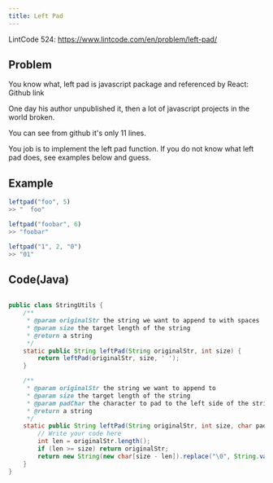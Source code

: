 ```yaml
---
title: Left Pad
---
```



LintCode 524: https://www.lintcode.com/en/problem/left-pad/

Problem
-------



You know what, left pad is javascript package and referenced by React:
Github link

One day his author unpublished it, then a lot of javascript projects in the world broken.

You can see from github it's only 11 lines.

You job is to implement the left pad function. If you do not know what left pad does, see examples below and guess.

Example
-------

```javascript
leftpad("foo", 5)
>> "  foo"

leftpad("foobar", 6)
>> "foobar"

leftpad("1", 2, "0")
>> "01"
```




Code(Java)
----------

```java

public class StringUtils {
    /**
     * @param originalStr the string we want to append to with spaces
     * @param size the target length of the string
     * @return a string
     */
    static public String leftPad(String originalStr, int size) {
        return leftPad(originalStr, size, ' ');
    }

    /**
     * @param originalStr the string we want to append to
     * @param size the target length of the string
     * @param padChar the character to pad to the left side of the string
     * @return a string
     */
    static public String leftPad(String originalStr, int size, char padChar) {
        // Write your code here
        int len = originalStr.length();
        if (len >= size) return originalStr;
        return new String(new char[size - len]).replace("\0", String.valueOf(padChar)) + originalStr;
    }
}

```